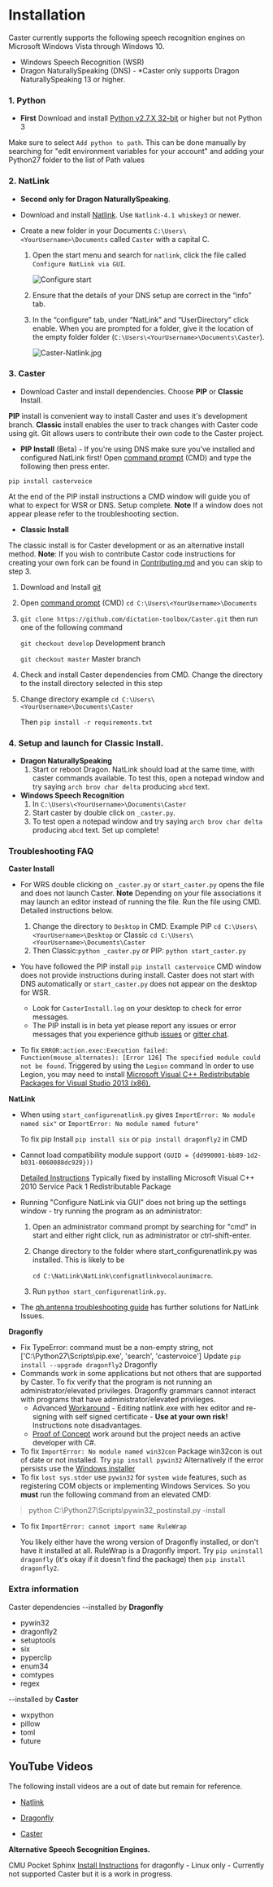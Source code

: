 # Installation

Caster currently supports the following speech recognition engines on Microsoft Windows Vista through Windows 10.

- Windows Speech Recognition (WSR)
- Dragon NaturallySpeaking (DNS) - *Caster only supports Dragon NaturallySpeaking 13 or higher.

### 1. Python

- **First** Download and install [Python v2.7.X  32-bit](https://sourceforge.net/projects/natlink/files/pythonfornatlink/python2.7.14/python2.7.14.exe/download) or higher but not Python 3

Make sure to select `Add python to path`. This can be done manually by searching for "edit environment variables for your account" and adding your Python27 folder to the list of Path values

### 2. NatLink

- **Second only for Dragon NaturallySpeaking**.

- Download and install [Natlink](https://sourceforge.net/projects/natlink/files/natlink/natlinktest4.1/). Use `Natlink-4.1 whiskey3` or newer.

- Create a new folder in your Documents `C:\Users\<YourUsername>\Documents` called `Caster` with a capital C.

  1. Open the start menu and search for `natlink`, click the file called `Configure NatLink via GUI`.

       ![Configure start](https://mathfly.org/images/configure_start.png)

  2. Ensure that the details of your DNS setup are correct in the “info” tab.

  3. In the “configure” tab, under “NatLink” and “UserDirectory” click  enable. When you are prompted for a folder, give it the location of the empty folder folder (`C:\Users\<YourUsername>\Documents\Caster`).

       ![Caster-Natlink.jpg](https://i.postimg.cc/d1jN4xcw/Caster-Natlink.jpg)

### 3. Caster
- Download Caster and install dependencies. Choose **PIP** or **Classic** Install.

**PIP** install is convenient way to install Caster and uses it's development branch. **Classic** install enables the user to track changes with Caster code using git. Git allows users to contribute their own code to the Caster project. 

- **PIP Install** (Beta) - If you're using DNS make sure you've installed and configured NatLink first! Open [command prompt](https://www.wikihow.com/Open-the-Command-Prompt-in-Windows) (CMD) and type the following then press enter.

`pip install castervoice` 

At the end of the PIP install instructions a CMD window will guide you of what to expect for WSR or DNS. Setup complete. **Note** If a window does not appear please refer to the troubleshooting section.  

- **Classic Install**

 The classic install is for Caster development or as an alternative install method.  **Note**: If you wish to contribute Castor code instructions for creating your own fork can be found in [Contributing.md](https://github.com/dictation-toolbox/Caster/blob/develop/castervoice/doc/Contributing.md) and you can skip to step 3.

1. Download and Install [git](https://git-scm.com/downloads)

2. Open [command prompt](https://www.wikihow.com/Open-the-Command-Prompt-in-Windows) (CMD)  `cd C:\Users\<YourUsername>\Documents` 

3. `git clone https://github.com/dictation-toolbox/Caster.git` then run one of the following command

   `git checkout develop` Development branch

   `git checkout master` Master branch

4. Check and install Caster dependencies from CMD. Change the directory to the install directory selected in this step 

5. Change directory example `cd C:\Users\<YourUsername>\Documents\Caster`

   Then `pip install -r requirements.txt`

### 4. Setup and launch for Classic Install.

- **Dragon NaturallySpeaking**
  1. Start or reboot Dragon. NatLink should load at the same time, with caster commands available. To test this, open a notepad window and try saying `arch brov char delta` producing `abcd` text.
- **Windows Speech Recognition**
  1.  In  `C:\Users\<YourUsername>\Documents\Caster`
  2.  Start caster by double click on `_caster.py`. 
  3.  To test open a notepad window and try saying `arch brov char delta` producing `abcd` text. Set up complete!

### Troubleshooting FAQ

**Caster Install**

- For WRS double clicking on `_caster.py` or `start_caster.py` opens the file and does not launch Caster. 
  **Note** Depending on your file associations it may launch an editor instead of running the file. Run the file using CMD. Detailed instructions below.
  1. Change the directory to  `Desktop` in CMD.
     Example PIP `cd C:\Users\<YourUsername>\Desktop` or Classic `cd C:\Users\<YourUsername>\Documents\Caster`
  2. Then Classic:`python _caster.py` or PIP: `python start_caster.py` 

- You have followed the PIP install `pip install castervoice` CMD window does not provide instructions during install. Caster does not start with DNS automatically or `start_caster.py` does not appear on the desktop for WSR.

  -  Look for `CasterInstall.log` on your desktop to check for error messages.
  - The PIP install is in beta yet please report any issues or error messages that you experience github [issues](https://github.com/dictation-toolbox/Caster/issues) or [gitter chat](https://gitter.im/synkarius/Caster?utm_source=share-link&utm_medium=link&utm_campaign=share-link). 

- To fix `ERROR:action.exec:Execution failed: Function(mouse_alternates): [Error 126] The specified module could not be found`. Triggered by using the `Legion` command
  In order to use Legion, you may need to install [Microsoft Visual C++ Redistributable Packages for Visual Studio 2013 (x86).](https://www.microsoft.com/en-us/download/details.aspx?id=40784) 


**NatLink**

- When using `start_configurenatlink.py` gives  `ImportError: No module named six"` or `ImportError: No module named future"`

  To fix pip Install  `pip install six` or `pip install dragonfly2` in CMD

- Cannot load compatibility module support `(GUID = {dd990001-bb89-1d2-b031-0060088dc929}))`

  [Detailed Instructions](https://qh.antenna.nl/unimacro/installation/problemswithinstallation.html) Typically fixed by installing Microsoft Visual C++ 2010 Service Pack 1 Redistributable Package

- Running "Configure NatLink via GUI" does not bring up the settings window - try running the program as an administrator:

  1. Open an administrator command prompt by searching for "cmd" in start and either right click, run as administrator or ctrl-shift-enter.

  2. Change directory to the folder where start_configurenatlink.py was installed. This is likely to be 

     `cd C:\NatLink\NatLink\confignatlinkvocolaunimacro`.

  3. Run `python start_configurenatlink.py`.

- The [qh.antenna troubleshooting guide](https://qh.antenna.nl/unimacro/installation/problemswithinstallation.html) has further solutions for NatLink Issues.

**Dragonfly**

- Fix TypeError: command must be a non-empty string, not ['C:\\Python27\\Scripts\\pip.exe', 'search', 'castervoice']
  Update `pip install --upgrade dragonfly2` Dragonfly
- Commands work in some applications but not others that are supported by Caster. To fix verify that the program is not running an administrator/elevated privileges. Dragonfly grammars cannot interact with programs that have administrator/elevated privileges.
  - Advanced [Workaround](https://groups.google.com/d/msg/dragonflyspeech/2VrJKBI2mSo/R4zl6u2mBwAJ) - Editing natlink.exe with hex editor and re-signing with self signed certificate - **Use at your own risk!** Instructions note disadvantages.
  - [Proof of Concept](https://github.com/dictation-toolbox/dragonfly/issues/11) work around but the project needs an active developer with C#.
- To fix `ImportError: No module named win32con`
  Package win32con is out of date or not installed. Try `pip install pywin32`  Alternatively if the error persists use the [Windows installer](https://sourceforge.net/projects/pywin32/files/pywin32/Build%20221/pywin32-221.win32-py2.7.exe/download)
- To fix `lost sys.stder` use `pywin32` for `system wide` features, such as registering COM objects or implementing Windows Services. So you **must** run the following command from an elevated CMD:

> python C:\Python27\Scripts\pywin32_postinstall.py -install

- To fix `ImportError: cannot import name RuleWrap`

  You likely either have the wrong version of Dragonfly installed, or don't have it installed at all.  RuleWrap is a Dragonfly import. Try `pip uninstall dragonfly` (it's okay if it doesn't find the package) then `pip install dragonfly2`.

### Extra information

Caster dependencies
--installed by **Dragonfly**

- pywin32
- dragonfly2
- setuptools
- six
- pyperclip
- enum34
- comtypes
- regex

--installed by **Caster**

- wxpython
- pillow
- toml
- future

## YouTube Videos 

The following install videos are a out of date but remain for reference.

- [Natlink](https://www.youtube.com/watch?v=dj5xgWSOEXA)

- [Dragonfly](https://www.youtube.com/watch?v=iNAsV4pcnEA) 

- [Caster](https://www.youtube.com/watch?v=wjSwB4cpMDI)

  

**Alternative Speech Secognition Engines.**

CMU Pocket Sphinx [Install Instructions](https://dragonfly2.readthedocs.io/en/latest/sphinx_engine.html) for dragonfly - Linux only - Currently not supported Caster but it is a work in progress.
